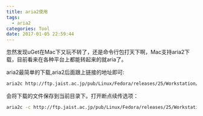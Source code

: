 ```yaml
---
title: aria2使用
tags:
  - aria2
categories: Tool
date: 2017-01-05 22:59:44
---
```



忽然发现uGet在Mac下又玩不转了，还是命令行包打天下啊，Mac支持aria2下载，目前看来在各种平台上都能转起来的就aria了。

<!-- more -->

aria2最简单的下载,aria2后面跟上链接的地址即可:

```Bash
aria2c http://ftp.jaist.ac.jp/pub/Linux/Fedora/releases/25/Workstation/x86_64/iso/Fedora-Workstation-Live-x86_64-25-1.3.iso
```

会将下载的文件保存到当前目录下。打开断点续传选项：

```Bash
aria2c -c http://ftp.jaist.ac.jp/pub/Linux/Fedora/releases/25/Workstation/x86_64/iso/Fedora-Workstation-Live-x86_64-25-1.3.iso
```

